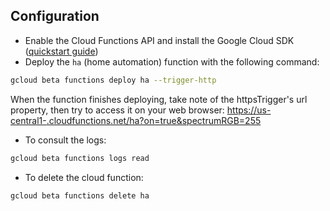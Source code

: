 ## Configuration

* Enable the Cloud Functions API and install the Google Cloud SDK ([quickstart guide](https://cloud.google.com/functions/docs/quickstart))
* Deploy the `ha` (home automation) function with the following command:
```bash
gcloud beta functions deploy ha --trigger-http
```
When the function finishes deploying, take note of the httpsTrigger's url property, then try to access it on your web browser:
[https://us-central1-<PROJECT ID>.cloudfunctions.net/ha?on=true&spectrumRGB=255]()

* To consult the logs:
```bash
gcloud beta functions logs read
```

* To delete the cloud function:
```bash
gcloud beta functions delete ha
```
